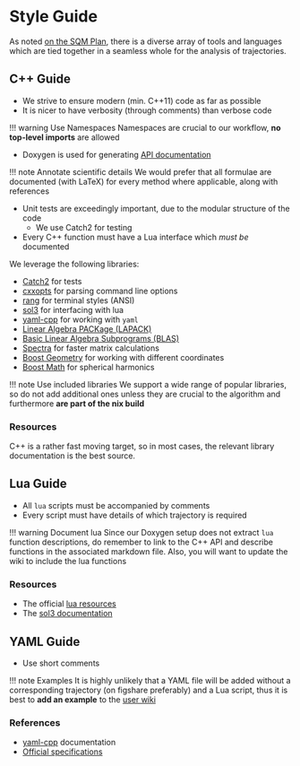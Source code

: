 # Style Guide

As noted [on the SQM Plan](./index.md/#style-guide), there is a diverse array of tools and languages which
are tied together in a seamless whole for the analysis of trajectories.

## C++ Guide

- We strive to ensure modern (min. C++11) code as far as possible
- It is nicer to have verbosity (through comments) than verbose code

!!! warning Use Namespaces
    Namespaces are crucial to our workflow, **no top-level imports** are allowed

- Doxygen is used for generating [API documentation](https://docs.dseams.info)

!!! note Annotate scientific details
    We would prefer that all formulae are documented (with LaTeX) for every method where applicable, along with references

- Unit tests are exceedingly important, due to the modular structure of the code
  - We use Catch2 for testing
- Every C++ function must have a Lua interface which _must be_ documented

We leverage the following libraries:

- [Catch2](https://github.com/catchorg/Catch2) for tests
- [cxxopts](https://github.com/jarro2783/cxxopts) for parsing command line options
- [rang](https://github.com/agauniyal/rang) for terminal styles (ANSI)
- [sol3](https://github.com/ThePhD/sol2) for interfacing with lua
- [yaml-cpp](https://github.com/jbeder/yaml-cpp) for working with `yaml`
- [Linear Algebra PACKage (LAPACK)](http://www.netlib.org/lapack/)
- [Basic Linear Algebra Subprograms (BLAS)](http://www.netlib.org/blas/)
- [Spectra](https://github.com/yixuan/spectra/) for faster matrix calculations
- [Boost Geometry](https://www.boost.org/doc/libs/1_68_0/libs/geometry/doc/html/index.html) for working with different coordinates
- [Boost Math](https://www.boost.org/doc/libs/?view=category_math) for spherical harmonics

!!! note Use included libraries
    We support a wide range of popular libraries, so do not add additional ones
    unless they are crucial to the algorithm and furthermore **are part of the nix build**

### Resources

C++ is a rather fast moving target, so in most cases, the relevant library
documentation is the best source.

## Lua Guide

- All `lua` scripts must be accompanied by comments
- Every script must have details of which trajectory is required

!!! warning Document lua
Since our Doxygen setup does not extract `lua` function descriptions, do
remember to link to the C++ API and describe functions in the associated
markdown file. Also, you will want to update the wiki to include the lua functions

### Resources

- The official [lua resources](https://www.lua.org/)
- The [sol3 documentation](http://sol2.rtfd.io/)

## YAML Guide

- Use short comments

!!! note Examples
It is highly unlikely that a YAML file will be added without a corresponding
trajectory (on figshare preferably) and a Lua script, thus it is best to
**add an example** to the [user wiki](../examples/index)

### References

- [yaml-cpp](https://github.com/jbeder/yaml-cpp) documentation
- [Official specifications](https://yaml.org/)
